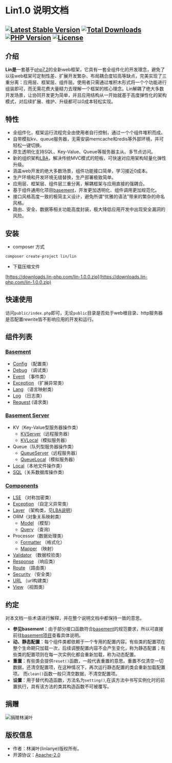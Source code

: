 # Lin1.0 说明文档
[![Latest Stable Version](https://poser.pugx.org/lin/lin/v/stable)](https://packagist.org/packages/lin/lin)
[![Total Downloads](https://poser.pugx.org/lin/lin/downloads)](https://packagist.org/packages/lin/lin)
[![PHP Version](https://img.shields.io/badge/php-%3E%3D7.2-8892BF.svg)](http://www.php.net/)
[![License](https://poser.pugx.org/lin/lin/license)](https://packagist.org/packages/lin/lin)
---


## 介绍

**Lin是**一套基于[php7.2](http://www.php.net)的全新web框架，它具有一套全组件化的开发理念，避免了以往web框架可定制性差、扩展开发繁杂、布局耦合度较高等缺点，完美实现了三重分离：应用层、框架层、组件层。使用者只需通过堆积木形式将一个个功能进行组装即可，而无需花费大量精力去理解一个框架的核心理念。Lin解耦了绝大多数开发场景，让协同开发更为简单，并且应用结构从一开始就基于高度弹性化的架构模式，对后续扩展、维护、升级都可以0成本轻松实现。

## 特性

* 全组件化，框架运行流程完全由使用者自行控制，通过一个个组件堆积而成。
* 自带模拟kv、queue服务器，无需安装memcache和redis等外部环境，并可轻松一键切换。
* 原生透明化支持SQL、Key-Value、Queue等服务器主从、多节点访问。
* 新的组织架构[LBA](framework/LBA.md)，解决传统MVC模式的短板，可快速对应用架构轻量化弹性升级。
* 涵盖web开发的绝大多数场景，组件功能接口简单，学习接近0成本。
* 生产环境和开发环境无缝替换，生产部署极致简单。
* 应用层、框架层、组件层三重分离，解耦框架与应用直接的强耦合。
* 基于组件通用化项目[basement](basement/README.md)，开发更加透明化、组件调用更加规范化。
* 接口风格高度一致的极简主义设计，避免所谓“优雅的语法”带来的繁杂的命名风格。
* 路由、安全、数据等相关功能高度封装，极大降低应用开发中出现安全漏洞的风险。


## 安装

* composer 方式
```
composer create-project lin/lin
```

* 下载压缩文件

[https://downloads.lin-php.com/lin-1.0.0.zip](https://downloads.lin-php.com/lin-1.0.0.zip)


## 快速使用

访问`public/index.php`即可，无论`public`目录是否处于web根目录、http服务器是否配置rewrite皆不影响应用的开发和运行。


## 组件列表

### [Basement](basement/README.md)

* [Config](basement/config/Config.md) （配置类）
* [Debug](basement/debug/Debug.md)      （调试类）
* [Event](basement/event/Event.md)    （事件类）
* [Exception](basement/exception/GeneralException.md) （扩展异常类）
* [Lang](basement/lang/Lang.md) （语言映射类）
* [Log](basement/log/Log.md) （日志类）
* [Request](basement/request/Request.md) (请求类)

### [Basement Server](basement_server/README.md)

* KV（Key-Value型服务器操作类）
    * [KVServer](basement_server/kv/KV.md)（远程服务器）
    * [KVLocal](basement_server/kv/KVLocal.md)（模拟服务器）
* Queue（队列型服务器操作类）
    * [QueueServer](basement_server/queue/Queue.md)（远程服务器）
    * [QueueLocal](basement_server/queue/QueueLocal.md)（模拟服务器）
* [Local](basement_server/local/Local.md)（本地文件操作类）
* [SQL](basement_server/sql/SQLPDO.md)（关系数据库操作类）

### [Components](components/README.md)

* [LSE](components/algorithms/LSE.md) （对称加密类）
* [Exception](components/exception/Exception.md) （自定义异常类）
* [Layer](components/layer/Layer.md) （架构类，见[LBA说明](framework/LBA.md)）
* ORM（对象关系映射类）
    * [Model](components/orm/Model.md) （模型）
    * [Query](components/orm/Query.md) （查询）
* Processor（数据处理类）
    * [Formatter](components/processor/Formatter.md) （格式化）
    * [Mapper](components/processor/Mapper.md) （映射）
* [Validator](components/validator/Validator.md) （数据校验类）
* [Response](components/response/Response.md) （响应类）
* [Route](components/route/Route.md) （路由类）
* [Security](components/security/Security.md) （安全类）
* [URL](components/url/URL.md) （url构建类）
* [View](components/view/View.md) （视图类）



## 约定
对本文档一些术语进行解释，并在整个说明文档中都保持一致的意思。

* **参见basement**：由于部分接口函数符合[basement](https://github.com/linlanye/basement)的规范要求，所以可直接前往[basement项目](docs_basement/README.md)查看具体说明。
* **动、静态配置**：每个组件类都依赖于一个专用的配置内容。有些类的配置项在整个生命期只加载一次，后续调整配置内容不会产生变化，称为静态配置；有些类的配置项则在每一次实例化都会重新加载，称为动态配置。
* **重置**：有些类会提供`reset()`函数，一般代表重置的意思。重置不仅清空一切数据，还清空配置项，在这种情况下，再次运行静态配置的类会重新加载配置项。
而`clean()`函数一般只清空数据，不清空配置项。
*  **设置**：用于替代构造函数，方法名为`setting()`,在该方法中书写实例化时的前置执行，具有该方法的类其构造函数不可被覆写。

## 捐赠
![捐赠林澜叶](https://img.lin-php.com/donations.png)

## 版权信息
* 作者：林澜叶(linlanye)版权所有。
* 开源协议：[Apache-2.0](https://github.com/linlanye/lin/blob/HEAD/LICENSE)